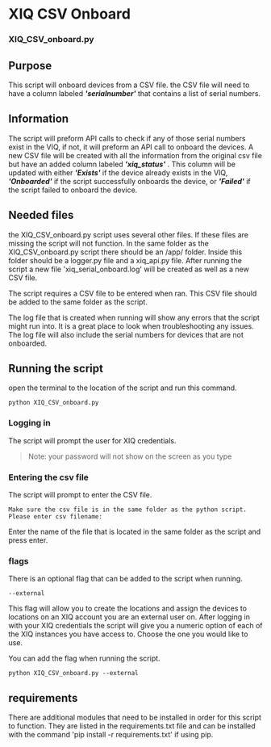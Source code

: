 # XIQ CSV Onboard
### XIQ_CSV_onboard.py
## Purpose
This script will onboard devices from a CSV file. the CSV file will need to have a column labeled ***'serialnumber'*** that contains a list of serial numbers. 
## Information
The script will preform API calls to check if any of those serial numbers exist in the VIQ, if not, it will preform an API call to onboard the devices. 
A new CSV file will be created with all the information from the original csv file but have an added column labeled ***'xiq_status'*** . This column will be updated with either ***'Exists'*** if the device already exists in the VIQ, ***'Onboarded'*** if the script successfully onboards the device, or ***'Failed'*** if the script failed to onboard the device.

## Needed files
the XIQ_CSV_onboard.py script uses several other files. If these files are missing the script will not function.
In the same folder as the XIQ_CSV_onboard.py script there should be an /app/ folder. Inside this folder should be a logger.py file and a xiq_api.py file. After running the script a new file 'xiq_serial_onboard.log' will be created as well as a new CSV file.

The script requires a CSV file to be entered when ran. This CSV file should be added to the same folder as the script.

The log file that is created when running will show any errors that the script might run into. It is a great place to look when troubleshooting any issues. The log file will also include the serial numbers for devices that are not onboarded.

## Running the script
open the terminal to the location of the script and run this command.

```
python XIQ_CSV_onboard.py
```
### Logging in
The script will prompt the user for XIQ credentials.
>Note: your password will not show on the screen as you type

### Entering the csv file
The script will prompt to enter the CSV file.
```
Make sure the csv file is in the same folder as the python script.
Please enter csv filename:
```
Enter the name of the file that is located in the same folder as the script and press enter.

### flags
There is an optional flag that can be added to the script when running.
```
--external
```
This flag will allow you to create the locations and assign the devices to locations on an XIQ account you are an external user on. After logging in with your XIQ credentials the script will give you a numeric option of each of the XIQ instances you have access to. Choose the one you would like to use.

You can add the flag when running the script.
```
python XIQ_CSV_onboard.py --external
```
## requirements
There are additional modules that need to be installed in order for this script to function. They are listed in the requirements.txt file and can be installed with the command 'pip install -r requirements.txt' if using pip.